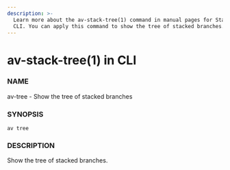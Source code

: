 ```yaml
---
description: >-
  Learn more about the av-stack-tree(1) command in manual pages for Stacked PRs
  CLI. You can apply this command to show the tree of stacked branches.
---
```


# av-stack-tree(1) in CLI

### NAME

av-tree - Show the tree of stacked branches

### SYNOPSIS

```synopsis
av tree
```

### DESCRIPTION

Show the tree of stacked branches.
